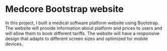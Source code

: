 <h1>Medcore Bootstrap website</h1>

In this project, I built a medical software platform website using Bootstrap. The website will provide information about platform and prices to users and will allow them to book different tariffs. The website will have a responsive design that adapts to different screen sizes and optimized for mobile devices.

